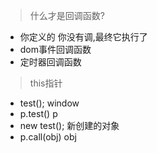 >什么才是回调函数?
+ 你定义的 你没有调,最终它执行了
+ dom事件回调函数
+ 定时器回调函数

>this指针
+ test(); window
+ p.test() p
+ new test(); 新创建的对象
+ p.call(obj)  obj
